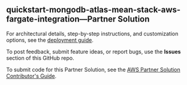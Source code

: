 
## quickstart-mongodb-atlas-mean-stack-aws-fargate-integration—Partner Solution

For architectural details, step-by-step instructions, and customization options, see the [deployment guide](https://aws-quickstart.github.io/quickstart-mongodb-atlas-mean-stack-aws-fargate-integration/).

To post feedback, submit feature ideas, or report bugs, use the **Issues** section of this GitHub repo. 

To submit code for this Partner Solution, see the [AWS Partner Solution Contributor's Guide](https://aws-quickstart.github.io/).
